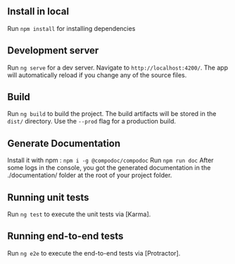 ## Install in local

Run `npm install` for installing dependencies

## Development server

Run `ng serve` for a dev server. Navigate to `http://localhost:4200/`. The app will automatically reload if you change any of the source files.

## Build

Run `ng build` to build the project. The build artifacts will be stored in the `dist/` directory. Use the `--prod` flag for a production build.

## Generate Documentation
Install it with npm : `npm i -g @compodoc/compodoc`
Run `npm run doc`
After some logs in the console, you got the generated documentation in the ./documentation/ folder at the root of your project folder.


## Running unit tests

Run `ng test` to execute the unit tests via [Karma].

## Running end-to-end tests

Run `ng e2e` to execute the end-to-end tests via [Protractor].

